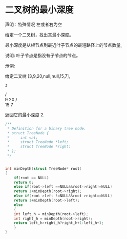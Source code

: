 # 二叉树的最小深度

声明：特殊情况 左或者右为空

给定一个二叉树，找出其最小深度。

最小深度是从根节点到最近叶子节点的最短路径上的节点数量。

说明: 叶子节点是指没有子节点的节点。

示例:

给定二叉树 [3,9,20,null,null,15,7],

    3
   / \
  9  20
    /  \
   15   7

返回它的最小深度  2.

```c
/**
 * Definition for a binary tree node.
 * struct TreeNode {
 *     int val;
 *     struct TreeNode *left;
 *     struct TreeNode *right;
 * };
 */


int minDepth(struct TreeNode* root)
{
    if(root == NULL)
    return 0;
    else if(root->left ==NULL&&root->right!=NULL)
    return 1+minDepth(root->right);
    else if(root->left !=NULL&&root->right==NULL)
    return 1+minDepth(root->left);
    else
    {
    int left_h = minDepth(root->left);
    int right_h = minDepth(root->right);
    return left_h>right_h?right_h+1:left_h+1;
    }
}
```

